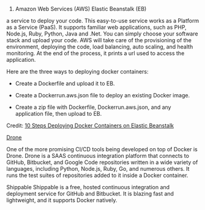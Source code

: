 1. Amazon Web Services (AWS) Elastic Beanstalk (EB)

a service to deploy your code. This easy-to-use service works as a Platform as a Service (PaaS). It supports familiar web applications, such as PHP, Node.js, Ruby, Python, Java and .Net. You can simply choose your software stack and upload your code. AWS will take care of the provisioning of the environment, deploying the code, load balancing, auto scaling, and health monitoring. At the end of the process, it prints a url used to access the application.

Here are the three ways to deploying docker containers:

- Create a Dockerfile and upload it to EB.

- Create a Dockerrun.aws.json file to deploy an existing Docker image.

- Create a zip file with Dockerfile, Dockerrun.aws.json, and any application file, then upload to EB.

Credit: [10 Steps Deploying Docker Containers on Elastic Beanstalk](http://blog.flux7.com/blogs/docker/10-steps-deploying-docker-containers-on-elastic-beanstalk)


[Drone](https://drone.io/)

One of the more promising CI/CD tools being developed on top of Docker is Drone.
Drone is a SAAS continuous integration platform that connects to GitHub, Bitbucket,
and Google Code repositories written in a wide variety of languages, including
Python, Node.js, Ruby, Go, and numerous others. It runs the test suites
of repositories added to it inside a Docker container.

Shippable
Shippable is a free, hosted continuous integration and deployment service for
GitHub and Bitbucket. It is blazing fast and lightweight, and it supports Docker
natively.
